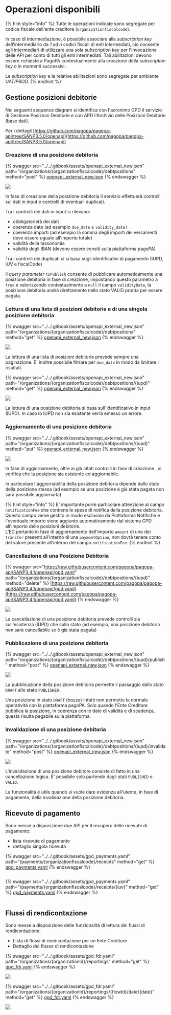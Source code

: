 # Operazioni disponibili

{% hint style="info" %}
Tutte le operazioni indicate sono segregate per codice fiscale dell'ente creditore (`organizationfiscalcode`).

In caso di intermediazione, è possibile associare alla _subscription key_ dell'intermediario da _1_ ad _n_ codici fiscali di enti intermediati, ciò consente agli intermediari di utilizzare una sola _subscription key_ per l'invocazione delle API per conto di tutti gli enti intermediati. Tali abilitazioni devono essere richieste a PagoPA contestualmente alla creazione della _subscription key_ o in momenti successivi.&#x20;

Le _subscription key_ e le relative abilitazioni sono segregate per ambiente _UAT/PROD._
{% endhint %}

## Gestione posizioni debitorie

Nei seguenti sequence diagram si identifica con l'acronimo GPD il servizio di Gestione Posizioni Debitorie e con APD l'Archivio delle Posizioni Debitorie (base dati).

Per i dettagli [https://github.com/pagopa/pagopa-api/tree/SANP3.5.0/openapi](https://github.com/pagopa/pagopa-api/tree/SANP3.5.0/openapi)

### Creazione di una posizione debitoria

{% swagger src="../../.gitbook/assets/openapi_external_new.json" path="/organizations/{organizationfiscalcode}/debtpositions" method="post" %}
[openapi_external_new.json](../../.gitbook/assets/openapi_external_new.json)
{% endswagger %}

![](<../../.gitbook/assets/createPD (1).png>)

In fase di creazione della posizione debitoria il servizio effettuerà controlli sui dati in input e controlli di eventuali duplicati.

Tra i controlli dei dati in input si rilevano:

* obbligatorietà dei dati
* coerenza date (ad esempio `due_date` ≥ `validity_date)`
* coerenza importi (ad esempio la somma degli importi dei versamenti deve essere uguale all'importo totale)
* validità della tassonomia
* validità degli IBAN (devono essere censiti sulla piattaforma pagoPA)

Tra i controlli dei duplicati ci si basa sugli identificativi di pagamento (IUPD, IUV e fiscalCode)

Il _query parameter_ `toPublish` consente di pubblicare automaticamente una posizione debitoria in fase di creazione, impostando questo parametro a `true` e valorizzando contestualmente a `null` il campo `validityDate`, la posizione debitoria andrà direttamente nello stato VALID pronta per essere pagata.

### Lettura di una lista di  posizioni debitorie e di una singola posizione debitoria

{% swagger src="../../.gitbook/assets/openapi_external_new.json" path="/organizations/{organizationfiscalcode}/debtpositions" method="get" %}
[openapi_external_new.json](../../.gitbook/assets/openapi_external_new.json)
{% endswagger %}

![](<../../.gitbook/assets/readPDList (1).png>)

La lettura di una lista di posizioni debitorie prevede sempre una paginazione. E' inoltre possibile filtrare per `due_date` in modo da limitare i risultati.



{% swagger src="../../.gitbook/assets/openapi_external_new.json" path="/organizations/{organizationfiscalcode}/debtpositions/{iupd}" method="get" %}
[openapi_external_new.json](../../.gitbook/assets/openapi_external_new.json)
{% endswagger %}

![](<../../.gitbook/assets/readPD (1).png>)

La lettura di una posizione debitoria si basa sull'identificativo in input (IUPD). In caso lo IUPD non sia esistente verrà emesso un errore.

### Aggiornamento di una posizione debitoria

{% swagger src="../../.gitbook/assets/openapi_external_new.json" path="/organizations/{organizationfiscalcode}/debtpositions/{iupd}" method="put" %}
[openapi_external_new.json](../../.gitbook/assets/openapi_external_new.json)
{% endswagger %}

![](<../../.gitbook/assets/updatePD (1).png>)

In fase di aggiornamento, oltre ai già citati controlli in fase di creazione , si verifica che la posizione sia esistente ed aggiornabile.

In particolare l'aggiornabilità della posizione debitoria dipende dallo stato della posizione stessa (ad esempio se una posizione è già stata pagata non sarà possibile aggiornarla)

{% hint style="info" %}
E' importante porre particolare attenzione al campo `notificationFee` che contiene le spese di notifica della posizione debitoria. Questo campo viene gestito in modo esclusivo da Piattaforma Notifiche e l'eventuale importo viene aggiunto automaticamente dal sistema GPD all'importo delle posizioni debitorie. \
L'EC pertanto in fase di aggiornamento dell'importo `amount` di uno dei `transfer` presenti all'interno di una `paymentOption`, non dovrà tenere conto del valore presente all'interno del campo `notificationFee`.
{% endhint %}

### Cancellazione di una Posizione Debitoria

{% swagger src="https://raw.githubusercontent.com/pagopa/pagopa-api/SANP3.4.1/openapi/gpd.yaml" path="/organizations/{organizationfiscalcode}/debtpositions/{iupd}" method="delete" %}
[https://raw.githubusercontent.com/pagopa/pagopa-api/SANP3.4.1/openapi/gpd.yaml](https://raw.githubusercontent.com/pagopa/pagopa-api/SANP3.4.1/openapi/gpd.yaml)
{% endswagger %}

![](<../../.gitbook/assets/deletePD (1).png>)

La cancellazione di una posizione debitoria prevede controlli sia sull'esistenza (IUPD) che sullo stato (ad esempio, una posizione debitoria non sarà cancellabile se è già stata pagata)

### Pubblicazione di una posizione debitoria

{% swagger src="../../.gitbook/assets/openapi_external_new.json" path="/organizations/{organizationfiscalcode}/debtpositions/{iupd}/publish" method="post" %}
[openapi_external_new.json](../../.gitbook/assets/openapi_external_new.json)
{% endswagger %}

![](<../../.gitbook/assets/publishPD (1).png>)

La pubblicazione della posizione debitoria permette il passaggio dallo stato `DRAFT` allo stato `PUBLISHED.`&#x20;

Una posizione in stato `DRAFT` (bozza) infatti non permette la normale operatività con la piattaforma pagoPA. Solo quando l'Ente Creditore pubblica la posizione, in coerenza con le date di validità e di scadenza, questa risulta pagabile sulla piattaforma.

### Invalidazione di una posizione debitoria

{% swagger src="../../.gitbook/assets/openapi_external_new.json" path="/organizations/{organizationfiscalcode}/debtpositions/{iupd}/invalidate" method="post" %}
[openapi_external_new.json](../../.gitbook/assets/openapi_external_new.json)
{% endswagger %}

![](../../.gitbook/assets/invalidatePD.png)

L'invalidazione di una posizione debitore consiste di fatto in una cancellazione logica. E' possibile solo partendo dagli stati `PUBLISHED` e `VALID`.

La funzionalità è utile quando si vuole dare evidenza all'utente, in fase di pagamento, della invalidazione della posizione debitoria.

## Ricevute di pagamento

Sono messe a disposizione due API per il recupero delle ricevute di pagamento:

* lista ricevute di pagamento
* dettaglio singola ricevuta

{% swagger src="../../.gitbook/assets/gpd_payments.yaml" path="/payments/{organizationfiscalcode}/receipts" method="get" %}
[gpd_payments.yaml](../../.gitbook/assets/gpd_payments.yaml)
{% endswagger %}

<figure><img src="../../.gitbook/assets/readReceiptList.png" alt=""><figcaption></figcaption></figure>

{% swagger src="../../.gitbook/assets/gpd_payments.yaml" path="/payments/{organizationfiscalcode}/receipts/{iuv}" method="get" %}
[gpd_payments.yaml](../../.gitbook/assets/gpd_payments.yaml)
{% endswagger %}

<figure><img src="../../.gitbook/assets/readReceipt.png" alt=""><figcaption></figcaption></figure>

## Flussi di rendicontazione

Sono messe a disposizione delle funzionalità di lettura dei flussi di rendicontazione:

* Lista di flussi di rendicontazione per un Ente Creditore
* Dettaglio del flusso di rendicontazione

{% swagger src="../../.gitbook/assets/gpd_fdr.yaml" path="/organizations/{organizationId}/reportings" method="get" %}
[gpd_fdr.yaml](../../.gitbook/assets/gpd_fdr.yaml)
{% endswagger %}

![](../../.gitbook/assets/readFdRList.png)

{% swagger src="../../.gitbook/assets/gpd_fdr.yaml" path="/organizations/{organizationId}/reportings/{flowId}/date/{date}" method="get" %}
[gpd_fdr.yaml](../../.gitbook/assets/gpd_fdr.yaml)
{% endswagger %}

![](../../.gitbook/assets/readFdR.png)

